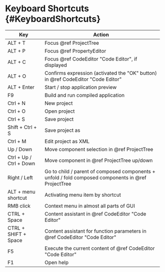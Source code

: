 # Keyboard Shortcuts {#KeyboardShortcuts}

Key | Action
----|-------
ALT + T | Focus @ref ProjectTree
ALT + P | Focus @ref PropertyEditor
ALT + C | Focus @ref CodeEditor "Code Editor", if displayed
ALT + O | Confirms expression (activated the "OK" button) in @ref CodeEditor "Code Editor"
ALT + Enter | Start / stop application preview
F9 | Build and run compiled application
Ctrl + N | New project
Ctrl + O | Open project
Ctrl + S | Save project
Shift + Ctrl + S | Save project as
Ctrl + M | Edit project as XML
Up / Down | Move component selection in @ref ProjectTree
Ctrl + Up / Ctrl + Down | Move component in @ref ProjectTree up/down
Right / Left | Go to child / parent of composed components + unfold / fold composed components in @ref ProjectTree
ALT + menu shortcut | Activating menu item by shortcut
RMB click | Context menu in almost all parts of GUI
CTRL + Space | Content assistant in @ref CodeEditor "Code Editor"
CTRL + SHIFT + Space | Content assistant for function parameters in @ref CodeEditor "Code Editor"
F5 | Execute the current content of @ref CodeEditor "Code Editor"
F1 | Open help